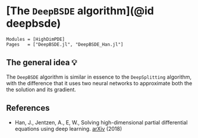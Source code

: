 # [The `DeepBSDE` algorithm](@id deepbsde)

```@autodocs
Modules = [HighDimPDE]
Pages   = ["DeepBSDE.jl", "DeepBSDE_Han.jl"]
```

## The general idea 💡
The `DeepBSDE` algorithm is similar in essence to the `DeepSplitting` algorithm, with the difference that 
it uses two neural networks to approximate both the the solution and its gradient.

## References
- Han, J., Jentzen, A., E, W., Solving high-dimensional partial differential equations using deep learning. [arXiv](https://arxiv.org/abs/1707.02568) (2018)